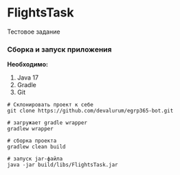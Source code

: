 # FlightsTask
Тестовое задание

### Сборка и запуск приложения
**Необходимо:**
1. Java 17
2. Gradle
3. Git

```shell script
# Склонировать проект к себе
git clone https://github.com/devalurum/egrp365-bot.git

# загружает gradle wrapper
gradlew wrapper

# сборка проекта
gradlew clean build 

# запуск jar-файла
java -jar build/libs/FlightsTask.jar
```